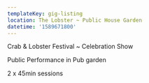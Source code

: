 ```yaml
---
templateKey: gig-listing
location: The Lobster ~ Public House Garden
datetime: '1589671800'
---
```

Crab & Lobster Festival ~ Celebration Show

Public Performance in Pub garden

2 x 45min sessions
